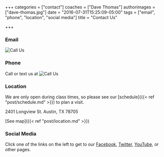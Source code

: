 +++
categories = ["contact"]
coaches = ["Dave Thomas"]
authorimages = ["dave-thomas.jpg"]
date = "2016-07-31T15:25:09-05:00"
tags = ["email", "phone", "location", "social media"]
title = "Contact Us"

+++

### Email
![Call Us](/img/coach.png "")
### Phone
Call or text us at ![Call Us](/img/contact-txt.png "")

### Location

We are only open during class times, so please see our [schedule]({{< ref "post/schedule.md" >}}) to plan a visit.

2401 Longview St.
Austin, TX 78705

[See map]({{< ref "post/location.md" >}})

### Social Media

Click one of the links on the left to get to our [Facebook](https://www.facebook.com/austinjiujitsu.jitshappens ""), [Twitter](http://twitter.com/austinjiujitsu ""), [YouTube](https://www.youtube.com/austinjiujitsu ""), or other pages.
